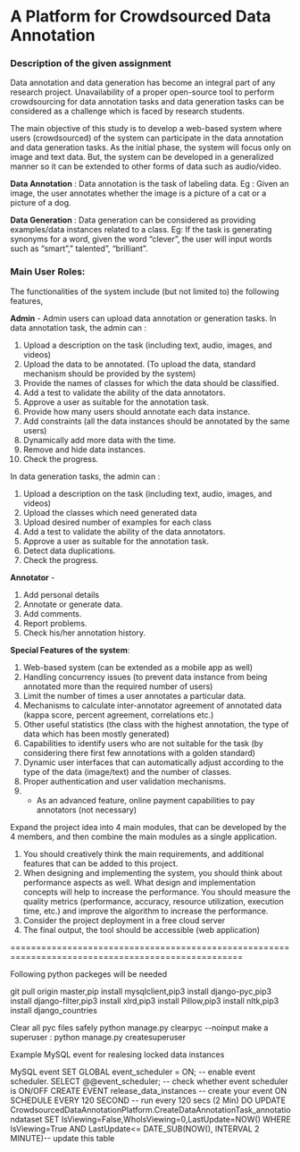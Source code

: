 # A Platform for Crowdsourced Data Annotation 

<h3>Description of the given assignment</h3>

Data annotation and data generation has become an integral part of any research project. Unavailability of a proper open-source tool to perform crowdsourcing for data annotation tasks and data generation tasks can be considered as a challenge which is faced by research students.

The main objective of this study is to develop a web-based system where users (crowdsourced) of the system can participate in the data annotation and data generation tasks. As the initial phase, the system will focus only on image and text data. But, the system can be developed in a generalized manner so it can be extended to other forms of data such as audio/video.

<b>Data Annotation</b> : Data annotation is the task of labeling data.
		Eg : Given an image, the user annotates whether the image is a picture of a cat or a picture of a dog.

<b>Data Generation</b> : Data generation can be considered as providing examples/data instances related to a class.
		Eg: If the task is generating synonyms for a word, given the word “clever”, the user will input words such as “smart”,” talented”, “brilliant”.


<h3>Main User Roles:</h3>

The functionalities of the system include (but not limited to) the following features,

<b>Admin</b> - Admin users can upload data annotation or generation tasks. 
In data annotation task, the admin can :
1.	Upload a description on the task (including text, audio, images, and videos)
2.	Upload the data to be annotated. (To upload the data, standard mechanism should be provided by the system)
3.	Provide the names of classes for which the data should be classified.
4.	Add a test to validate the ability of the data annotators.
5.	Approve a user as suitable for the annotation task.
6.	Provide how many users should annotate each data instance.
7.	Add constraints (all the data instances should be annotated by the same users)
8.	Dynamically add more data with the time.
9.	Remove and hide data instances.
10.	Check the progress.

In data generation tasks, the admin can :
1.	Upload a description on the task (including text, audio, images, and videos)
2.	Upload the classes which need generated data
3.	Upload desired number of examples for each class
4.	Add a test to validate the ability of the data annotators.
5.	Approve a user as suitable for the annotation task.
6.	Detect data duplications.
7.	Check the progress.


<b>Annotator</b> -
1.	Add personal details
2.	Annotate or generate data.
3.	Add comments.
4.	Report problems.
5.	Check his/her annotation history.

<b>Special Features of the system</b>:
1.	Web-based system (can be extended as a mobile app as well)
2.	Handling concurrency issues (to prevent data instance from being annotated more than the required number of users)
3.	Limit the number of times a user annotates a particular data.
4.	Mechanisms to calculate inter-annotator agreement of annotated data (kappa score, percent agreement, correlations etc.)
5.	Other useful statistics (the class with the highest annotation, the type of data which has been mostly generated)
6.	Capabilities to identify users who are not suitable for the task (by considering there first few annotations with a golden standard)
7.	Dynamic user interfaces that can automatically adjust according to the type of the data (image/text) and the number of classes.
8.	Proper authentication and user validation mechanisms.
9.	* As an advanced feature, online payment capabilities to pay annotators (not necessary)


Expand the project idea into 4 main modules, that can be developed by the 4 members, and then combine the main modules as a single application.

1.	You should creatively think the main requirements, and additional features that can be added to this project. 
2.	When designing and implementing the system, you should think about performance aspects as well. What design and implementation concepts will help to increase the performance. You should measure the quality metrics (performance, accuracy, resource utilization, execution time, etc.) and improve the algorithm to increase the performance.
3.	Consider the project deployment in a free cloud server 
4.	The final output, the tool should be accessible (web application)

===================================================================================================


Following python packeges will be needed

git pull origin master,pip install mysqlclient,pip3 install django-pyc,pip3 install django-filter,pip3 install xlrd,pip3 install Pillow,pip3 install nltk,pip3 install django_countries

Clear all pyc files safely
python manage.py clearpyc --noinput
make a superuser : python manage.py createsuperuser

Example MySQL event for realesing locked data instances

MySQL event
SET GLOBAL event_scheduler = ON; -- enable event scheduler.
SELECT @@event_scheduler;  -- check whether event scheduler is ON/OFF
CREATE EVENT release_data_instances  -- create your event
    ON SCHEDULE
      EVERY 120 SECOND  -- run every 120 secs (2 Min)
    DO
      UPDATE CrowdsourcedDataAnnotationPlatform.CreateDataAnnotationTask_annotationdataset SET IsViewing=False,WhoIsViewing=0,LastUpdate=NOW() WHERE IsViewing=True AND LastUpdate<= DATE_SUB(NOW(), INTERVAL 2 MINUTE)-- update this table
